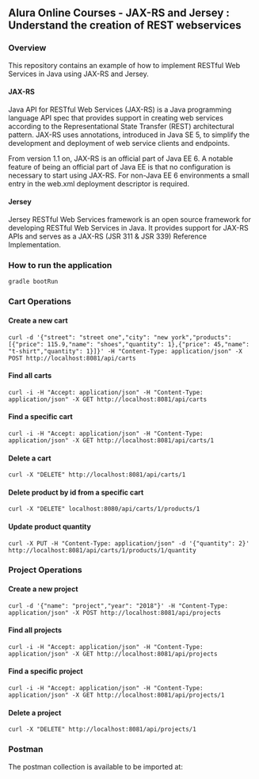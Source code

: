 ## Alura Online Courses - JAX-RS and Jersey : Understand the creation of REST webservices

### Overview
This repository contains an example of how to implement RESTful Web Services in Java using JAX-RS and Jersey.

#### JAX-RS
Java API for RESTful Web Services (JAX-RS) is a Java programming language API spec that provides support in creating web services according to the Representational State Transfer (REST) architectural pattern. JAX-RS uses annotations, introduced in Java SE 5, to simplify the development and deployment of web service clients and endpoints.

From version 1.1 on, JAX-RS is an official part of Java EE 6. A notable feature of being an official part of Java EE is that no configuration is necessary to start using JAX-RS. For non-Java EE 6 environments a small entry in the web.xml deployment descriptor is required.

#### Jersey
Jersey RESTful Web Services framework is an open source framework for developing RESTful Web Services in Java. It provides support for JAX-RS APIs and serves as a JAX-RS (JSR 311 & JSR 339) Reference Implementation.

### How to run the application
```gradle bootRun```

### Cart Operations

#### Create a new cart
```curl -d '{"street": "street one","city": "new york","products": [{"price": 115.9,"name": "shoes","quantity": 1},{"price": 45,"name": "t-shirt","quantity": 1}]}' -H "Content-Type: application/json" -X POST http://localhost:8081/api/carts```

#### Find all carts
```curl -i -H "Accept: application/json" -H "Content-Type: application/json" -X GET http://localhost:8081/api/carts```

#### Find a specific cart
```curl -i -H "Accept: application/json" -H "Content-Type: application/json" -X GET http://localhost:8081/api/carts/1```

#### Delete a cart
```curl -X "DELETE" http://localhost:8081/api/carts/1```

#### Delete product by id from a specific cart
```curl -X "DELETE" localhost:8080/api/carts/1/products/1```

#### Update product quantity
```curl -X PUT -H "Content-Type: application/json" -d '{"quantity": 2}' http://localhost:8081/api/carts/1/products/1/quantity```

### Project Operations

#### Create a new project
```curl -d '{"name": "project","year": "2018"}' -H "Content-Type: application/json" -X POST http://localhost:8081/api/projects```

#### Find all projects
```curl -i -H "Accept: application/json" -H "Content-Type: application/json" -X GET http://localhost:8081/api/projects```

#### Find a specific project
```curl -i -H "Accept: application/json" -H "Content-Type: application/json" -X GET http://localhost:8081/api/projects/1```

#### Delete a project
```curl -X "DELETE" http://localhost:8081/api/projects/1```

### Postman
The postman collection is available to be imported at:
